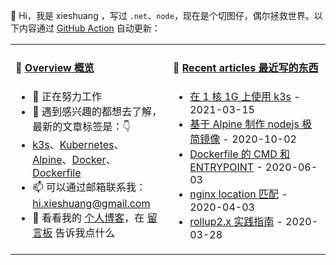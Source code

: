👋 Hi，我是 xieshuang ，写过 `.net`、`node`，现在是个切图仔，偶尔拯救世界。以下内容通过 [GitHub Action](https://github.com/shalldie/shalldie/actions) 自动更新：

<table>
<tr>
<td valign="top" width="50%">

#### 📜 <a href="https://nosaid.com/about" target="_blank">Overview 概览</a>

<!-- overview starts -->
-   🔭 正在努力工作
-   🤔 遇到感兴趣的都想去了解，最新的文章标签是：👇
-   <a href="https://nosaid.com/article?label=k3s" target="_blank">k3s</a>、<a href="https://nosaid.com/article?label=Kubernetes" target="_blank">Kubernetes</a>、<a href="https://nosaid.com/article?label=Alpine" target="_blank">Alpine</a>、<a href="https://nosaid.com/article?label=Docker" target="_blank">Docker</a>、<a href="https://nosaid.com/article?label=Dockerfile" target="_blank">Dockerfile</a>
-   📫 可以通过邮箱联系我： hi.xieshuang@gmail.com
-   💬 看看我的 [个人博客](https://nosaid.com)，在 [留言板](https://nosaid.com/message) 告诉我点什么
<!-- overview ends -->

<img width="500" height="1">

</td>
<td valign="top" width="50%">

#### 📘 <a href="https://nosaid.com" target="_blank">Recent articles 最近写的东西</a>

<!-- blog starts -->

-   <a href="https://nosaid.com/article/k3s-in-1core1g" target="_blank">在 1 核 1G 上使用 k3s</a> - 2021-03-15
-   <a href="https://nosaid.com/article/nodejs-image-with-alpine" target="_blank">基于 Alpine 制作 nodejs 极简镜像</a> - 2020-10-02
-   <a href="https://nosaid.com/article/cmd-entrypoint-in-dockerfile" target="_blank">Dockerfile 的 CMD 和 ENTRYPOINT</a> - 2020-06-03
-   <a href="https://nosaid.com/article/nginx-location" target="_blank">nginx location 匹配</a> - 2020-04-03
-   <a href="https://nosaid.com/article/rollup2" target="_blank">rollup2.x 实践指南</a> - 2020-03-28
<!-- blog ends -->

<img width="500" height="1">

</td>
</tr>
</table>